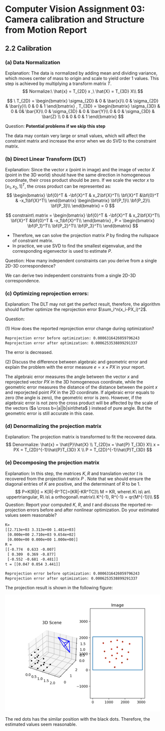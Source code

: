 # Computer Vision Assignment 03: Camera calibration and Structure from Motion Report

## 2.2 Calibration

### (a) Data Normalization

Explanation: The data is normalized by adding mean and dividing variance, which moves center of mass to origin and scale to yield order 1 values. This step is achieved by multiplying a transform matrix $T$. 
$$
Normalize:\ \hat{x} = T_{2D} x ,\ \hat{X} = T_{3D} X\\
$$

$$
\ T_{2D} = \begin{bmatrix}
\sigma_{2D} & 0 & \bar{x}\\
0 & \sigma_{2D} & \bar{y}\\
0 & 0 & 1
\end{bmatrix} , 
T_{3D} = \begin{bmatrix}
\sigma_{3D} & 0  & 0& \bar{X}\\
0 & \sigma_{3D} & 0 & \bar{Y}\\
0 & 0 & \sigma_{3D} & \bar{Z} \\
0 & 0 & 0 & 1
\end{bmatrix}
$$

Question: **Potential problems if we skip this step**

The data may contain very large or small values, which will affect the constraint matrix and increase the error when we do SVD to the constraint matrix.

### (b) Direct Linear Transform (DLT)

Explanation: Since the vector $x$ (point in image) and the image of vector $X$ (point in the 3D world) should have the same direction in homogeneous coordinate, their cross product should be zero. If we scale the vector $x$ to $[x_1, x_2, 1]^T$, the cross product can be represented as:
$$
\begin{bmatrix}
\bf{0}^T & -\bf{X}^T & x_2\bf{X}^T\\
\bf{X}^T &\bf{0}^T & -x_1\bf{X}^T\\
\end{bmatrix}
\begin{bmatrix}
\bf{P_1}\\
\bf{P_2}\\
\bf{P_3}\\
\end{bmatrix} = 0
$$

$$
constraint\ matrix = 
\begin{bmatrix}
\bf{0}^T & -\bf{X}^T & x_2\bf{X}^T\\
\bf{X}^T &\bf{0}^T & -x_1\bf{X}^T\\
\end{bmatrix} ,
P = \begin{bmatrix}
\bf{P_1}^T\\
\bf{P_2}^T\\
\bf{P_3}^T\\
\end{bmatrix}
$$

* Therefore, we can solve the projection matrix $P$ by finding the nullspace of constraint matrix. 
* In practice, we use SVD to find the smallest eigenvalue, and the corresponding eigenvector is used to estimate $P$. 

Question: How many independent constraints can you derive from a single 2D-3D correspondence?

We can derive two independent constraints from a single 2D-3D correspondence. 

### (c) Optimizing reprojection errors:

Explanation: The DLT may not get the perfect result, therefore, the algorithm should further optimize the reprojection error $\sum_i^n(x_i-PX_i)^2$.

Question: 

(1) How does the reported reprojection error change during optimization? 

```shell
Reprojection error before optimization: 0.0006316426059796243
Reprojection error after optimization: 0.0006253538899291337
```

The error is decreased.

(2) Discuss the difference between algebraic and geometric error and explain the problem with the error measure $e = x × PX$ in your report.

The algebraic error measures the angle between the vector $x$ and reprojected vector $PX$ in the 3D homogeneous coordinate, while the geometric error measures the distance of the distance between the point $x$ and reporjected point $PX$ in the 2D coordinate. If algebraic error equals to zero (the angle is zero), the geometric error is zero. However, if the algebraic error is not zero the cross product will be affected by the scale of the vectors ($a \cross b=|a||b|sin\theta$ ) instead of pure angle. But the geometric error is still accurate in this case. 

### (d) Denormalizing the projection matrix

Explanation: The projection matrix is transformed to fit the recovered data. 
$$
Denormalize: \hat{x} = \hat{P}\hat{X} \\
T_{2D}x = \hat{P} T_{3D} X\\
x = PX = T_{2D}^{-1}\hat{P}T_{3D} X \\
P = T_{2D}^{-1}\hat{P}T_{3D}
$$

### (e) Decomposing the projection matrix

Explanation: In this step, the matrices $K, R$ and translation vector $t$ is recovered from the projection matrix $P$ .  Note that we should ensure the diagonal entries of $K$ are positive, and the determinant of $R$ to be 1.
$$
P=K[R|t] = K[R|-R^TC]=[KR|-KR^TC]\\
M = KR, where\ K\ is\ an\ uppertriangular, R\ is\ a orthogonal\ matrix\\
K^{-1}, R^{-1} = qr(M^{-1})\\
$$
Question: Report your computed $K$, $R$, and $t$ and discuss the reported re-projection errors before and after nonlinear optimization. Do your estimated values seem reasonable?

```shell
K=
[[2.713e+03 3.313e+00 1.481e+03]
 [0.000e+00 2.710e+03 9.654e+02]
 [0.000e+00 0.000e+00 1.000e+00]]
R =
[[-0.774  0.633 -0.007]
 [ 0.309  0.369 -0.877]
 [-0.552 -0.681 -0.481]]
t = [[0.047 0.054 3.441]]
```

```shell
Reprojection error before optimization: 0.0006316426059796243
Reprojection error after optimization: 0.0006253538899291337
```

The projection result is shown in the following figure:

![calibration](assets/calibration.png)

The red dots has the similar position with the black dots. Therefore, the estimated values seem reasonable. 